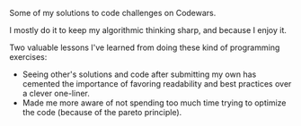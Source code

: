 Some of my solutions to code challenges on Codewars.

I mostly do it to keep my algorithmic thinking sharp, and because I enjoy it.

Two valuable lessons I've learned from doing these kind of programming exercises:
* Seeing other's solutions and code after submitting my own has cemented the importance of favoring readability and best practices over a clever one-liner.
* Made me more aware of not spending too much time trying to optimize the code (because of the pareto principle).
